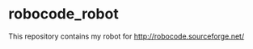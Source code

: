 robocode_robot
==============

This repository contains my robot for http://robocode.sourceforge.net/
